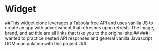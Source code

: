# Widget


##This widget clone leverages a Taboola free API and uses vanilla JS to create an app with advertisment that refreshes upon refresh. The image, brand, and ad title are all links that take you to the original site.## 
###I wanted to practice nested API responses and general vanilla Javascript DOM manipulation with this project.###
